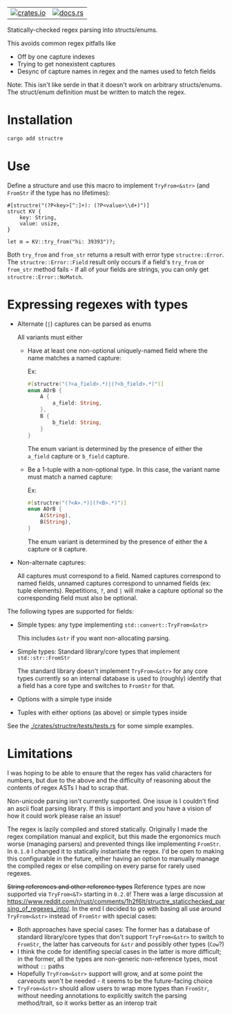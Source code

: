<table align="right" margin="1em"><tr>
<td><a href="https://crates.io/crates/structre"><img alt="crates.io" src="https://img.shields.io/crates/v/structre"></a></td>
<td><a href="https://docs.rs/structre"><img alt="docs.rs" src="https://img.shields.io/docsrs/structre"></td></a>
</tr></table>

Statically-checked regex parsing into structs/enums.

This avoids common regex pitfalls like

- Off by one capture indexes
- Trying to get nonexistent captures
- Desync of capture names in regex and the names used to fetch fields

Note: This isn't like serde in that it doesn't work on arbitrary structs/enums. The struct/enum definition must be written to match the regex.

# Installation

```sh
cargo add structre
```

# Use

Define a structure and use this macro to implement `TryFrom<&str>` (and `FromStr` if the type has no lifetimes):

```
#[structre("(?P<key>[^:]+): (?P<value>\\d+)")]
struct KV {
    key: String,
    value: usize,
}
```

```
let m = KV::try_from("hi: 39393")?;
```

Both `try_from` and `from_str` returns a result with error type `structre::Error`. The `structre::Error::Field` result only occurs if a field's `try_from` or `from_str` method fails - if all of your fields are strings, you can only get `structre::Error::NoMatch`.

# Expressing regexes with types

- Alternate (`|`) captures can be parsed as enums

  All variants must either

  - Have at least one non-optional uniquely-named field where the name matches a named capture:

    Ex:

    ```rust
    #[structre("(?<a_field>.*)|(?<b_field>.*)")]
    enum AOrB {
        A {
            a_field: String,
        },
        B {
            b_field: String,
        }
    }
    ```

    The enum variant is determined by the presence of either the `a_field` capture or `b_field` capture.

  - Be a 1-tuple with a non-optional type. In this case, the variant name must match a named capture:

    Ex:

    ```rust
    #[structre("(?<A>.*)|(?<B>.*)")]
    enum AOrB {
        A(String),
        B(String),
    }
    ```

    The enum variant is determined by the presence of either the `A` capture or `B` capture.

- Non-alternate captures:

  All captures must correspond to a field. Named captures correspond to named fields, unnamed captures correspond to unnamed fields (ex: tuple elements). Repetitions, `?`, and `|` will make a capture optional so the corresponding field must also be optional.

The following types are supported for fields:

- Simple types: any type implementing `std::convert::TryFrom<&str>`

  This includes `&str` if you want non-allocating parsing.

- Simple types: Standard library/core types that implement `std::str::FromStr`

  The standard library doesn't implement `TryFrom<&str>` for any core types currently so an internal database is used to (roughly) identify that a field has a core type and switches to `FromStr` for that.

- Options with a simple type inside

- Tuples with either options (as above) or simple types inside

See the [./crates/structre/tests/tests.rs](tests) for some simple examples.

# Limitations

I was hoping to be able to ensure that the regex has valid characters for numbers, but due to the above and the difficulty of reasoning about the contents of regex ASTs I had to scrap that.

Non-unicode parsing isn't currently supported. One issue is I couldn't find an ascii float parsing library. If this is important and you have a vision of how it could work please raise an issue!

The regex is lazily compiled and stored statically. Originally I made the regex compilation manual and explicit, but this made the ergonomics much worse (managing parsers) and prevented things like implementing `FromStr`. In `0.1.0` I changed it to statically instantiate the regex. I'd be open to making this configurable in the future, either having an option to manually manage the compiled regex or else compiling on every parse for rarely used regexes.

~~String references and other reference types~~ Reference types are now supported via `TryFrom<&T>` starting in `0.2.0`! There was a large discussion
at <https://www.reddit.com/r/rust/comments/1h2f6lt/structre_staticchecked_parsing_of_regexes_into/>. In the end I decided to go with basing all use around `TryFrom<&str>` instead of `FromStr` with special cases:

- Both approaches have special cases: The former has a database of standard library/core types that don't support `TryFrom<&str>` to switch to `FromStr`, the latter has carveouts for `&str` and possibly other types (`Cow`?)
- I think the code for identifing special cases in the latter is more difficult; in the former, all the types are non-generic non-reference types, most without `::` paths
- Hopefully `TryFrom<&str>` support will grow, and at some point the carveouts won't be needed - it seems to be the future-facing choice
- `TryFrom<&str>` should allow users to wrap more types than `FromStr`, without needing annotations to explicitly switch the parsing method/trait, so it works better as an interop trait
